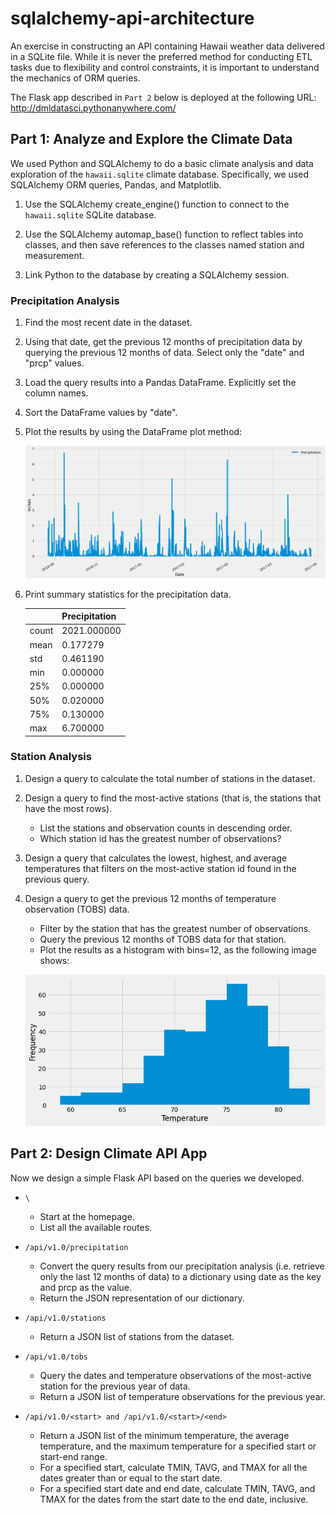 # sqlalchemy-api-architecture
An exercise in constructing an API containing Hawaii weather data delivered in a SQLite file. While it is never the preferred method for conducting ETL tasks due to flexibility and control constraints, it is important to understand the mechanics of ORM queries.

The Flask app described in `Part 2` below is deployed at the following URL: http://dmldatasci.pythonanywhere.com/

## Part 1: Analyze and Explore the Climate Data
We used Python and SQLAlchemy to do a basic climate analysis and data exploration of the `hawaii.sqlite` climate database. Specifically, we used SQLAlchemy ORM queries, Pandas, and Matplotlib.

1. Use the SQLAlchemy create_engine() function to connect to the `hawaii.sqlite` SQLite database.

2. Use the SQLAlchemy automap_base() function to reflect tables into classes, and then save references to the classes named station and measurement.

3. Link Python to the database by creating a SQLAlchemy session.

### Precipitation Analysis

1. Find the most recent date in the dataset.

2. Using that date, get the previous 12 months of precipitation data by querying the previous 12 months of data. Select only the "date" and "prcp" values.

3. Load the query results into a Pandas DataFrame. Explicitly set the column names.

4. Sort the DataFrame values by "date".

5. Plot the results by using the DataFrame plot method:

    ![Precipitation Plot](output/prcp_plot.png)

6. Print summary statistics for the precipitation data.

    || Precipitation |
    |---|---|
    | count | 2021.000000 |
    | mean | 0.177279 |
    | std | 0.461190 |
    | min | 0.000000 |
    | 25% | 0.000000 |
    | 50% | 0.020000 |
    | 75% | 0.130000 |
    | max | 6.700000 | 

### Station Analysis

1. Design a query to calculate the total number of stations in the dataset.

2. Design a query to find the most-active stations (that is, the stations that have the most rows).
    - List the stations and observation counts in descending order.
    - Which station id has the greatest number of observations?

3. Design a query that calculates the lowest, highest, and average temperatures that filters on the most-active station id found in the previous query.

4. Design a query to get the previous 12 months of temperature observation (TOBS) data.
    - Filter by the station that has the greatest number of observations.
    - Query the previous 12 months of TOBS data for that station.
    - Plot the results as a histogram with bins=12, as the following image shows:

    ![Temperature Plot](output/tobs_hist.png)

## Part 2: Design Climate API App
Now we design a simple Flask API based on the queries we developed.

- `\`
    - Start at the homepage.
    - List all the available routes.

- `/api/v1.0/precipitation`
    - Convert the query results from our precipitation analysis (i.e. retrieve only the last 12 months of data) to a dictionary using date as the key and prcp as the value.
    - Return the JSON representation of our dictionary.

- `/api/v1.0/stations`
    - Return a JSON list of stations from the dataset.

- `/api/v1.0/tobs`
    - Query the dates and temperature observations of the most-active station for the previous year of data.
    - Return a JSON list of temperature observations for the previous year.

- `/api/v1.0/<start> and /api/v1.0/<start>/<end>`
    - Return a JSON list of the minimum temperature, the average temperature, and the maximum temperature for a specified start or start-end range.
    - For a specified start, calculate TMIN, TAVG, and TMAX for all the dates greater than or equal to the start date.
    - For a specified start date and end date, calculate TMIN, TAVG, and TMAX for the dates from the start date to the end date, inclusive.
